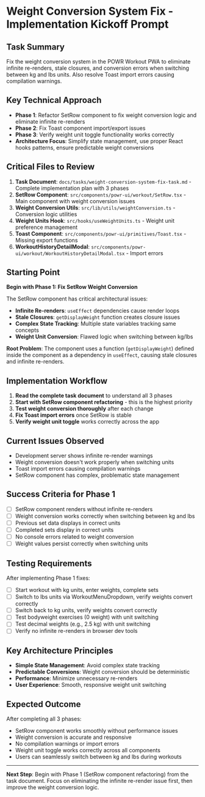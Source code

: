 # Weight Conversion System Fix - Implementation Kickoff Prompt

## Task Summary
Fix the weight conversion system in the POWR Workout PWA to eliminate infinite re-renders, stale closures, and conversion errors when switching between kg and lbs units. Also resolve Toast import errors causing compilation warnings.

## Key Technical Approach
- **Phase 1**: Refactor SetRow component to fix weight conversion logic and eliminate infinite re-renders
- **Phase 2**: Fix Toast component import/export issues
- **Phase 3**: Verify weight unit toggle functionality works correctly
- **Architecture Focus**: Simplify state management, use proper React hooks patterns, ensure predictable weight conversions

## Critical Files to Review
1. **Task Document**: `docs/tasks/weight-conversion-system-fix-task.md` - Complete implementation plan with 3 phases
2. **SetRow Component**: `src/components/powr-ui/workout/SetRow.tsx` - Main component with weight conversion issues
3. **Weight Conversion Utils**: `src/lib/utils/weightConversion.ts` - Conversion logic utilities
4. **Weight Units Hook**: `src/hooks/useWeightUnits.ts` - Weight unit preference management
5. **Toast Component**: `src/components/powr-ui/primitives/Toast.tsx` - Missing export functions
6. **WorkoutHistoryDetailModal**: `src/components/powr-ui/workout/WorkoutHistoryDetailModal.tsx` - Import errors

## Starting Point
**Begin with Phase 1: Fix SetRow Weight Conversion**

The SetRow component has critical architectural issues:
- **Infinite Re-renders**: `useEffect` dependencies cause render loops
- **Stale Closures**: `getDisplayWeight` function creates closure issues
- **Complex State Tracking**: Multiple state variables tracking same concepts
- **Weight Unit Conversion**: Flawed logic when switching between kg/lbs

**Root Problem**: The component uses a function (`getDisplayWeight`) defined inside the component as a dependency in `useEffect`, causing stale closures and infinite re-renders.

## Implementation Workflow
1. **Read the complete task document** to understand all 3 phases
2. **Start with SetRow component refactoring** - this is the highest priority
3. **Test weight conversion thoroughly** after each change
4. **Fix Toast import errors** once SetRow is stable
5. **Verify weight unit toggle** works correctly across the app

## Current Issues Observed
- Development server shows infinite re-render warnings
- Weight conversion doesn't work properly when switching units
- Toast import errors causing compilation warnings
- SetRow component has complex, problematic state management

## Success Criteria for Phase 1
- [ ] SetRow component renders without infinite re-renders
- [ ] Weight conversion works correctly when switching between kg and lbs
- [ ] Previous set data displays in correct units
- [ ] Completed sets display in correct units
- [ ] No console errors related to weight conversion
- [ ] Weight values persist correctly when switching units

## Testing Requirements
After implementing Phase 1 fixes:
- [ ] Start workout with kg units, enter weights, complete sets
- [ ] Switch to lbs units via WorkoutMenuDropdown, verify weights convert correctly
- [ ] Switch back to kg units, verify weights convert correctly
- [ ] Test bodyweight exercises (0 weight) with unit switching
- [ ] Test decimal weights (e.g., 2.5 kg) with unit switching
- [ ] Verify no infinite re-renders in browser dev tools

## Key Architecture Principles
- **Simple State Management**: Avoid complex state tracking
- **Predictable Conversions**: Weight conversion should be deterministic
- **Performance**: Minimize unnecessary re-renders
- **User Experience**: Smooth, responsive weight unit switching

## Expected Outcome
After completing all 3 phases:
- SetRow component works smoothly without performance issues
- Weight conversion is accurate and responsive
- No compilation warnings or import errors
- Weight unit toggle works correctly across all components
- Users can seamlessly switch between kg and lbs during workouts

---

**Next Step**: Begin with Phase 1 (SetRow component refactoring) from the task document. Focus on eliminating the infinite re-render issue first, then improve the weight conversion logic.
